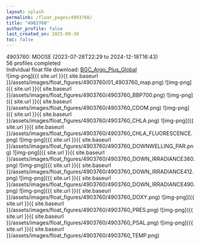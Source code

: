 ```yaml
---
layout: splash
permalink: /float_pages/4903760/
title: "4903760"
author_profile: false
last_created_on: 2025-09-30
toc: false
---
```

 
4903760: MOOSE (2023-07-28T22:29 to 2024-12-18T16:43)\
56 profiles completed\
Individual float file download: [BGC_Argo_Plus_Global](https://ftp.soest.hawaii.edu/bgc_argo_plus/Individual_Floats/outliers_removed/4903760_Sprof_processed.nc)\
![img-png]({{ site.url }}{{ site.baseurl }}/assets/images/float_figures/4903760/01_4903760_map.png)
![img-png]({{ site.url }}{{ site.baseurl }}/assets/images/float_figures/4903760/4903760_BBP700.png)
![img-png]({{ site.url }}{{ site.baseurl }}/assets/images/float_figures/4903760/4903760_CDOM.png)
![img-png]({{ site.url }}{{ site.baseurl }}/assets/images/float_figures/4903760/4903760_CHLA.png)
![img-png]({{ site.url }}{{ site.baseurl }}/assets/images/float_figures/4903760/4903760_CHLA_FLUORESCENCE.png)
![img-png]({{ site.url }}{{ site.baseurl }}/assets/images/float_figures/4903760/4903760_DOWNWELLING_PAR.png)
![img-png]({{ site.url }}{{ site.baseurl }}/assets/images/float_figures/4903760/4903760_DOWN_IRRADIANCE380.png)
![img-png]({{ site.url }}{{ site.baseurl }}/assets/images/float_figures/4903760/4903760_DOWN_IRRADIANCE412.png)
![img-png]({{ site.url }}{{ site.baseurl }}/assets/images/float_figures/4903760/4903760_DOWN_IRRADIANCE490.png)
![img-png]({{ site.url }}{{ site.baseurl }}/assets/images/float_figures/4903760/4903760_DOXY.png)
![img-png]({{ site.url }}{{ site.baseurl }}/assets/images/float_figures/4903760/4903760_PRES.png)
![img-png]({{ site.url }}{{ site.baseurl }}/assets/images/float_figures/4903760/4903760_PSAL.png)
![img-png]({{ site.url }}{{ site.baseurl }}/assets/images/float_figures/4903760/4903760_TEMP.png)
